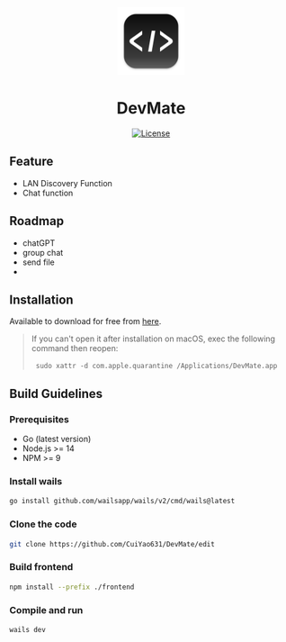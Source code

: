 <div align="center">
<a href="https://github.com/tiny-craft/tiny-rdm/"><img src="build/appicon.png" width="120"/></a>
</div>
<h1 align="center">DevMate</h1>
<!-- <h4 align="center"><strong>English</strong> | <a href="https://github.com/tiny-craft/tiny-rdm/blob/main/README_zh.md">
简体中文</a></h4> -->
<div align="center">

[![License](https://img.shields.io/github/v/release/CuiYao631/DevMate)](https://github.com/CuiYao631/DevMate/releases)


</div>

<picture>

</picture>

## Feature
-  LAN Discovery Function
-  Chat function


## Roadmap
-  chatGPT 
-  group chat
-  send file
-  
  
## Installation

Available to download for free from [here](https://github.com/CuiYao631/DevMate/releases).

> If you can't open it after installation on macOS, exec the following command then reopen:
> ``` shell
>  sudo xattr -d com.apple.quarantine /Applications/DevMate.app
> ```

## Build Guidelines

### Prerequisites

* Go (latest version)
* Node.js >= 14
* NPM >= 9

### Install wails

```bash
go install github.com/wailsapp/wails/v2/cmd/wails@latest
```

### Clone the code

```bash
git clone https://github.com/CuiYao631/DevMate/edit
```

### Build frontend

```bash
npm install --prefix ./frontend
```

### Compile and run

```bash
wails dev
```

